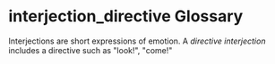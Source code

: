 # interjection_directive Glossary
Interjections are short expressions of emotion.  A *directive interjection* includes a directive such as "look!", "come!"
